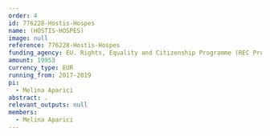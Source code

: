 ```yaml
---
order: 4
id: 776228-Hostis-Hospes
name: (HOSTIS-HOSPES)
image: null
reference: 776228-Hostis-Hospes
funding_agency: EU. Rights, Equality and Citizenship Programme (REC Progr.) 2014-2020
amount: 19953
currency_type: EUR
running_from: 2017-2019
pi:
  - Melina Aparici
abstract: .
relevant_outputs: null
members:
  - Melina Aparici
---
```

